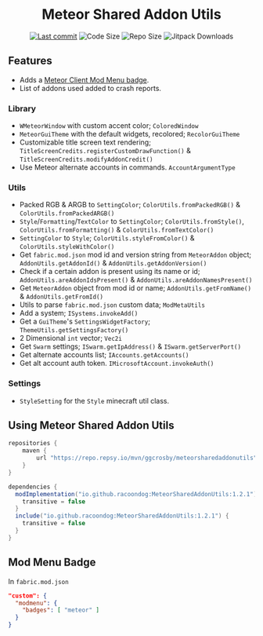 <div align="center">
  <h1>Meteor Shared Addon Utils</h1>

  <!-- Fancy badges -->
  <a href="https://github.com/RacoonDog/MeteorSharedAddonUtils/commits/main"><img src="https://img.shields.io/github/last-commit/RacoonDog/MeteorSharedAddonUtils?logo=git" alt="Last commit"></a>
  <img src="https://img.shields.io/github/languages/code-size/RacoonDog/MeteorSharedAddonUtils" alt="Code Size">
  <img src="https://img.shields.io/github/repo-size/RacoonDog/MeteorSharedAddonUtils" alt="Repo Size">
  <img src="https://jitpack.io/v/RacoonDog/MeteorSharedAddonUtils/month.svg" alt="Jitpack Downloads">
</div>

## Features
- Adds a [Meteor Client Mod Menu badge](#mod-menu-badge).
- List of addons used added to crash reports.

### Library
- `WMeteorWindow` with custom accent color; `ColoredWindow`
- `MeteorGuiTheme` with the default widgets, recolored; `RecolorGuiTheme`
- Customizable title screen text rendering; `TitleScreenCredits.registerCustomDrawFunction()` & `TitleScreenCredits.modifyAddonCredit()`
- Use Meteor alternate accounts in commands. `AccountArgumentType`

### Utils
- Packed RGB & ARGB to `SettingColor`; `ColorUtils.fromPackedRGB()` & `ColorUtils.fromPackedARGB()`
- `Style`/`Formatting`/`TextColor` to `SettingColor`; `ColorUtils.fromStyle()`, `ColorUtils.fromFormatting()` & `ColorUtils.fromTextColor()`
- `SettingColor` to `Style`; `ColorUtils.styleFromColor()` & `ColorUtils.styleWithColor()`
- Get `fabric.mod.json` mod id and version string from `MeteorAddon` object; `AddonUtils.getAddonId()` & `AddonUtils.getAddonVersion()`
- Check if a certain addon is present using its name or id; `AddonUtils.areAddonIdsPresent()` & `AddonUtils.areAddonNamesPresent()`
- Get `MeteorAddon` object from mod id or name; `AddonUtils.getFromName()` & `AddonUtils.getFromId()`
- Utils to parse `fabric.mod.json` custom data; `ModMetaUtils`
- Add a system; `ISystems.invokeAdd()`
- Get a `GuiTheme`'s `SettingsWidgetFactory`; `ThemeUtils.getSettingsFactory()`
- 2 Dimensional `int` vector; `Vec2i`
- Get `Swarm` settings; `ISwarm.getIpAddress()` & `ISwarm.getServerPort()`
- Get alternate accounts list; `IAccounts.getAccounts()`
- Get alt account auth token. `IMicrosoftAccount.invokeAuth()`

### Settings
- `StyleSetting` for the `Style` minecraft util class.

## Using Meteor Shared Addon Utils
```groovy
repositories {
    maven {
        url "https://repo.repsy.io/mvn/ggcrosby/meteorsharedaddonutils"
    }
}

dependencies {
  modImplementation("io.github.racoondog:MeteorSharedAddonUtils:1.2.1") {
    transitive = false
  }
  include("io.github.racoondog:MeteorSharedAddonUtils:1.2.1") {
    transitive = false
  }
}
```

## Mod Menu Badge
In `fabric.mod.json`
```json
"custom": {
  "modmenu": {
    "badges": [ "meteor" ]
  }
}
```
